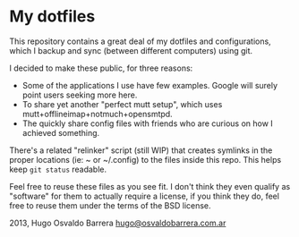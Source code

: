 My dotfiles
===========

This repository contains a great deal of my dotfiles and configurations, which I backup and sync (between different computers) using git.

I decided to make these public, for three reasons:

 - Some of the applications I use have few examples. Google will surely point users seeking more here.  
 - To share yet another "perfect mutt setup", which uses mutt+offlineimap+notmuch+opensmtpd.
 - The quickly share config files with friends who are curious on how I achieved something.

There's a related "relinker" script (still WIP) that creates symlinks in the proper locations (ie: ~ or ~/.config) to the files inside this repo. This helps keep ``git status`` readable.

Feel free to reuse these files as you see fit. I don't think they even qualify as "software" for them to actually require a license, if you think they do, feel free to reuse them under the terms of the BSD license.

2013, Hugo Osvaldo Barrera <hugo@osvaldobarrera.com.ar>
